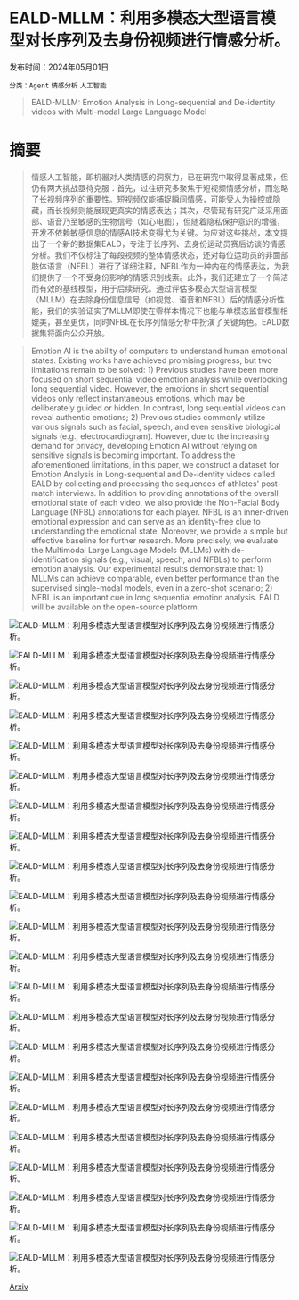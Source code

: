 # EALD-MLLM：利用多模态大型语言模型对长序列及去身份视频进行情感分析。

发布时间：2024年05月01日

`分类：Agent` `情感分析` `人工智能`

> EALD-MLLM: Emotion Analysis in Long-sequential and De-identity videos with Multi-modal Large Language Model

# 摘要

> 情感人工智能，即机器对人类情感的洞察力，已在研究中取得显著成果，但仍有两大挑战亟待克服：首先，过往研究多聚焦于短视频情感分析，而忽略了长视频序列的重要性。短视频仅能捕捉瞬间情感，可能受人为操控或隐藏，而长视频则能展现更真实的情感表达；其次，尽管现有研究广泛采用面部、语音乃至敏感的生物信号（如心电图），但随着隐私保护意识的增强，开发不依赖敏感信息的情感AI技术变得尤为关键。为应对这些挑战，本文提出了一个新的数据集EALD，专注于长序列、去身份运动员赛后访谈的情感分析。我们不仅标注了每段视频的整体情感状态，还对每位运动员的非面部肢体语言（NFBL）进行了详细注释，NFBL作为一种内在的情感表达，为我们提供了一个不受身份影响的情感识别线索。此外，我们还建立了一个简洁而有效的基线模型，用于后续研究。通过评估多模态大型语言模型（MLLM）在去除身份信息信号（如视觉、语音和NFBL）后的情感分析性能，我们的实验证实了MLLM即使在零样本情况下也能与单模态监督模型相媲美，甚至更优，同时NFBL在长序列情感分析中扮演了关键角色。EALD数据集将面向公众开放。

> Emotion AI is the ability of computers to understand human emotional states. Existing works have achieved promising progress, but two limitations remain to be solved: 1) Previous studies have been more focused on short sequential video emotion analysis while overlooking long sequential video. However, the emotions in short sequential videos only reflect instantaneous emotions, which may be deliberately guided or hidden. In contrast, long sequential videos can reveal authentic emotions; 2) Previous studies commonly utilize various signals such as facial, speech, and even sensitive biological signals (e.g., electrocardiogram). However, due to the increasing demand for privacy, developing Emotion AI without relying on sensitive signals is becoming important. To address the aforementioned limitations, in this paper, we construct a dataset for Emotion Analysis in Long-sequential and De-identity videos called EALD by collecting and processing the sequences of athletes' post-match interviews. In addition to providing annotations of the overall emotional state of each video, we also provide the Non-Facial Body Language (NFBL) annotations for each player. NFBL is an inner-driven emotional expression and can serve as an identity-free clue to understanding the emotional state. Moreover, we provide a simple but effective baseline for further research. More precisely, we evaluate the Multimodal Large Language Models (MLLMs) with de-identification signals (e.g., visual, speech, and NFBLs) to perform emotion analysis. Our experimental results demonstrate that: 1) MLLMs can achieve comparable, even better performance than the supervised single-modal models, even in a zero-shot scenario; 2) NFBL is an important cue in long sequential emotion analysis. EALD will be available on the open-source platform.

![EALD-MLLM：利用多模态大型语言模型对长序列及去身份视频进行情感分析。](../../../paper_images/2405.00574/N3Touchingorscratchinghead.jpg)

![EALD-MLLM：利用多模态大型语言模型对长序列及去身份视频进行情感分析。](../../../paper_images/2405.00574/N8Touchingears.jpg)

![EALD-MLLM：利用多模态大型语言模型对长序列及去身份视频进行情感分析。](../../../paper_images/2405.00574/N11Touchingorscratchingneck.jpg)

![EALD-MLLM：利用多模态大型语言模型对长序列及去身份视频进行情感分析。](../../../paper_images/2405.00574/N12Playingoradjustinghair.jpg)

![EALD-MLLM：利用多模态大型语言模型对长序列及去身份视频进行情感分析。](../../../paper_images/2405.00574/N14Touchingorcoveringsuprasternalnotch.jpg)

![EALD-MLLM：利用多模态大型语言模型对长序列及去身份视频进行情感分析。](../../../paper_images/2405.00574/N16Foldingarms.jpg)

![EALD-MLLM：利用多模态大型语言模型对长序列及去身份视频进行情感分析。](../../../paper_images/2405.00574/N17Dustoffclothes.jpg)

![EALD-MLLM：利用多模态大型语言模型对长序列及去身份视频进行情感分析。](../../../paper_images/2405.00574/N19Movingtorso.jpg)

![EALD-MLLM：利用多模态大型语言模型对长序列及去身份视频进行情感分析。](../../../paper_images/2405.00574/N20Sitstraightly.jpg)

![EALD-MLLM：利用多模态大型语言模型对长序列及去身份视频进行情感分析。](../../../paper_images/2405.00574/N24Minaretgesture.jpg)

![EALD-MLLM：利用多模态大型语言模型对长序列及去身份视频进行情感分析。](../../../paper_images/2405.00574/N30Shakedoubleshoulders.jpg)

![EALD-MLLM：利用多模态大型语言模型对长序列及去身份视频进行情感分析。](../../../paper_images/2405.00574/N34Touchingnose.jpg)

![EALD-MLLM：利用多模态大型语言模型对长序列及去身份视频进行情感分析。](../../../paper_images/2405.00574/imiguevseald.png)

![EALD-MLLM：利用多模态大型语言模型对长序列及去身份视频进行情感分析。](../../../paper_images/2405.00574/waveform_plot_original.png)

![EALD-MLLM：利用多模态大型语言模型对长序列及去身份视频进行情感分析。](../../../paper_images/2405.00574/waveform_plot_deid.png)

![EALD-MLLM：利用多模态大型语言模型对长序列及去身份视频进行情感分析。](../../../paper_images/2405.00574/spectrogram_plot.png)

![EALD-MLLM：利用多模态大型语言模型对长序列及去身份视频进行情感分析。](../../../paper_images/2405.00574/spectrogram_plot_deid.png)

![EALD-MLLM：利用多模态大型语言模型对长序列及去身份视频进行情感分析。](../../../paper_images/2405.00574/Histogram.png)

![EALD-MLLM：利用多模态大型语言模型对长序列及去身份视频进行情感分析。](../../../paper_images/2405.00574/Framework.png)

![EALD-MLLM：利用多模态大型语言模型对长序列及去身份视频进行情感分析。](../../../paper_images/2405.00574/Usercase1.png)

![EALD-MLLM：利用多模态大型语言模型对长序列及去身份视频进行情感分析。](../../../paper_images/2405.00574/Usercase2.png)

![EALD-MLLM：利用多模态大型语言模型对长序列及去身份视频进行情感分析。](../../../paper_images/2405.00574/fail.png)

[Arxiv](https://arxiv.org/abs/2405.00574)